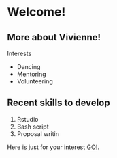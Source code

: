 # Welcome!

## More about Vivienne!

Interests

- Dancing
- Mentoring
- Volunteering

## Recent skills to develop

1. Rstudio
2. Bash script
3. Proposal writin

Here is just for your interest [GO!](https://zyvtwedding.weebly.com/).
